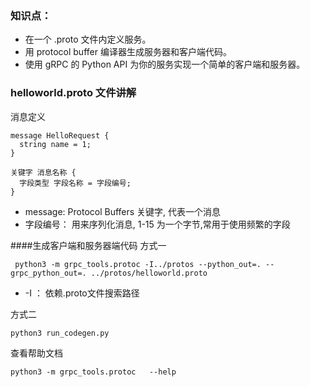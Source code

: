 ### 知识点：

- 在一个 .proto 文件内定义服务。
- 用 protocol buffer 编译器生成服务器和客户端代码。
- 使用 gRPC 的 Python API 为你的服务实现一个简单的客户端和服务器。


### helloworld.proto 文件讲解
消息定义
```text
message HelloRequest {
  string name = 1;
}

```
```text
关键字 消息名称 {
  字段类型 字段名称 = 字段编号;
}
```
- message: Protocol Buffers 关键字, 代表一个消息  
- 字段编号： 用来序列化消息, 1-15 为一个字节,常用于使用频繁的字段



####生成客户端和服务器端代码
方式一
```commandline
 python3 -m grpc_tools.protoc -I../protos --python_out=. --grpc_python_out=. ../protos/helloworld.proto
```
+ -I ： 依赖.proto文件搜索路径

方式二
```commandline
python3 run_codegen.py 
```


查看帮助文档
```commandline
python3 -m grpc_tools.protoc   --help
```




